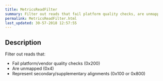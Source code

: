 ```yaml
---
title: MetricsReadFilter
summary: Filter out reads that fail platform quality checks, are unmapped and represent secondary/supplementary alignments
permalink: MetricsReadFilter.html
last_updated: 30-57-2018 12:57:55
---
```



## Description

Filter out reads that:

 <ul>
     <li>Fail platform/vendor quality checks (0x200)</li>
     <li>Are unmapped (0x4)</li>
     <li>Represent secondary/supplementary alignments (0x100 or 0x800)</li>
 </ul>

